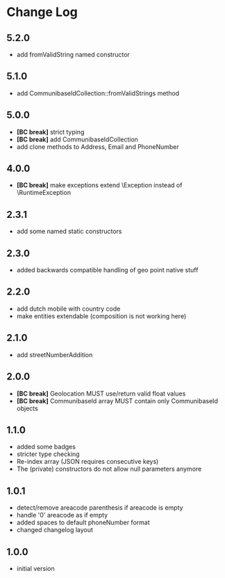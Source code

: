 # Change Log

## 5.2.0
- add fromValidString named constructor

## 5.1.0
- add CommunibaseIdCollection::fromValidStrings method

## 5.0.0
- **[BC break]** strict typing
- **[BC break]** add CommunibaseIdCollection
- add clone methods to Address, Email and PhoneNumber

## 4.0.0
- **[BC break]** make exceptions extend \Exception instead of \RuntimeException

## 2.3.1
- add some named static constructors

## 2.3.0
- added backwards compatible handling of geo point native stuff

## 2.2.0
- add dutch mobile with country code
- make entities extendable (composition is not working here)

## 2.1.0
- add streetNumberAddition

## 2.0.0
- **[BC break]** Geolocation MUST use/return valid float values
- **[BC break]** CommunibaseId array MUST contain only CommunibaseId objects

## 1.1.0
- added some badges
- stricter type checking
- Re-index array (JSON requires consecutive keys)
- The (private) constructors do not allow null parameters anymore

## 1.0.1
- detect/remove areacode parenthesis if areacode is empty
- handle '0' areacode as if empty
- added spaces to default phoneNumber format
- changed changelog layout

## 1.0.0

- initial version
